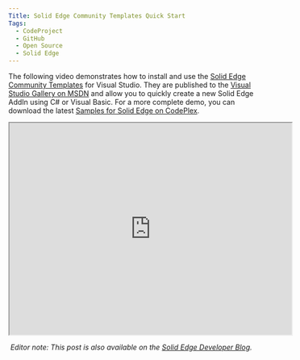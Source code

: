 ```yaml
---
Title: Solid Edge Community Templates Quick Start
Tags:
  - CodeProject
  - GitHub
  - Open Source
  - Solid Edge
---
```


The following video demonstrates how to install and use the [Solid Edge Community Templates](https://github.com/SolidEdgeCommunity/Templates) for Visual Studio. They are published to the [Visual Studio Gallery on MSDN](http://visualstudiogallery.msdn.microsoft.com/fd1878fc-6520-4eeb-95e5-1b8b27da875e) and allow you to quickly create a new Solid Edge AddIn using C# or Visual Basic. For a more complete demo, you can download the latest [Samples for Solid Edge on CodePlex](https://solidedgesamples.codeplex.com/).

<iframe width="560" height="420" src="http://www.youtube.com/embed/ilN4ntB9w_I?color=white&theme=light"></iframe>

 _Editor note: This post is also available on the [Solid Edge Developer Blog](http://community.plm.automation.siemens.com/t5/Solid-Edge-Developer-Blog/Solid-Edge-Community-Templates-Quick-Start/ba-p/268843)._